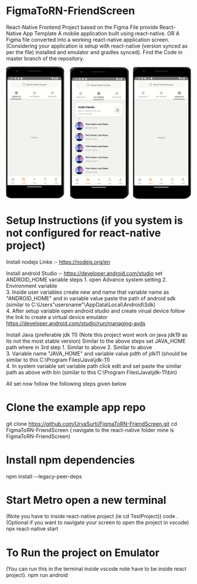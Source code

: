 # FigmaToRN-FriendScreen
React-Native Frontend Project based on the Figma File provide
React-Native App Template 
A mobile application built using react-native.
		OR
A Figma file converted into a working react-native application screen.(Considering your application is setup with react-native (version synced as per the file) installed and emulator and gradles synced). Find the Code in master branch of the repository.

![Alt text](https://github.com/UrvaSurti/FigmaToRN-FriendScreen/blob/main/screenshots.png)

# Setup Instructions (if you system is not configured for react-native project)
Install nodejs Linke :- https://nodejs.org/en

Install android Studio :- https://developer.android.com/studio
	set ANDROID_HOME variable 
	steps 1. open Advance system setting
	      2. Environment variable  
	      3. Inside user variables create new and name that variable name as "ANDROID_HOME" and in variable value paste the path of android sdk (similar to C:\Users\"usersname"\AppData\Local\Android\Sdk)  
	      4. After setup variable open android studio and create virual device follow the link to create a virtual device emulator https://developer.android.com/studio/run/managing-avds

Install Java (preferable jdk 11) (Note this project wont work on java jdk19 as its not the most stable version)
Similar to the above steps set JAVA_HOME path where in 3rd step 
		1. Similar to above
		2. Similar to above		
		3. Variable name "JAVA_HOME" and variable value pdth of jdk11 (should be similar to this C:\Program Files\Java\jdk-11)	
		4. In system variable set variable path click edit and set paste the similar path as above with bin (similar to this C:\Program Files\Java\jdk-11\bin)

All set now follow the following steps given below 

# Clone the example app repo
git clone https://github.com/UrvaSurti/FigmaToRN-FriendScreen.git
cd FigmaToRN-FriendScreen ( navigate to the react-native folder mine is FigmaToRN-FriendScreen)

# Install npm dependencies
npm install --legacy-peer-deps
	
# Start Metro open a new terminal 
(Note you have to inside react-native project (ie cd TestProject))
code . (Optional if you want to navigate your screen to open the project in vscode)  
npx react-native start

# To Run the project on Emulator
(You can run this in the terminal inside vscode note have to be inside react project). 
npm run android
